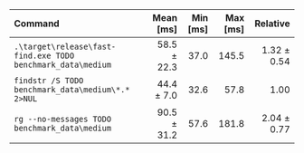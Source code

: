 | Command | Mean [ms] | Min [ms] | Max [ms] | Relative |
|:---|---:|---:|---:|---:|
| `.\target\release\fast-find.exe TODO benchmark_data\medium` | 58.5 ± 22.3 | 37.0 | 145.5 | 1.32 ± 0.54 |
| `findstr /S TODO benchmark_data\medium\*.* 2>NUL` | 44.4 ± 7.0 | 32.6 | 57.8 | 1.00 |
| `rg --no-messages TODO benchmark_data\medium` | 90.5 ± 31.2 | 57.6 | 181.8 | 2.04 ± 0.77 |
